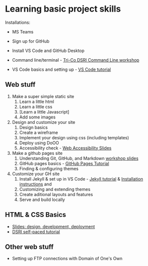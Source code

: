 # Learning basic project skills

Installations:
- MS Teams
- Sign up for GitHub
- Install VS Code and GitHub Desktop

- Command line/terminal - [Tri-Co DSRI Command Line workshop](https://github.com/tri-cods/command-line)
- VS Code basics and setting up - [VS Code tutorial](https://code.visualstudio.com/docs/introvideos/basics)

## Web stuff

1. Make a super simple static site
   1. Learn a little html
   2. Learn a little css
   3. [Learn a little Javascript]
   4. Add some images
2. Design and customize your site
   1. Design basics
   2. Create a wireframe
   3. Implement your design using css (including templates)
   3. Deploy using DoOO
   4. Accessibility check - [Web Accessibility Slides](https://docs.google.com/presentation/d/1V5cxH67_6BHYDa71pAdkGrCge6r7_MB9mEiK9fVX19o/edit#slide=id.g63dcda7562_0_1214)
3. Make a github pages site
   1. Understanding Git, GitHub, and Markdown [workshop slides](https://alicemcgrath.digital.brynmawr.edu/pres/git-hub.html#/title-slide)
   3. GitHub pages basics - [GitHub Pages Tutorial](https://docs.github.com/en/pages/quickstart)
   4. Finding & configuring themes
4. Customize your GH site
   1. Install Jekyll & set up in VS Code - [Jekyll tutorial](https://jekyllrb.com/docs/step-by-step/01-setup/) & [Installation instructions](https://jekyllrb.com/docs/installation/) and 
   2. Customizing and extending themes
   3. Create aditional layouts and features
   4. Serve and build locally
   
 ## HTML & CSS Basics
 
 - [Slides: design, development, deployment](https://brynmawr-my.sharepoint.com/:p:/g/personal/amcgrath1_brynmawr_edu/EewJRNA-foFMqz_jrKl4GmABJKg9Gr8xhnncjV2KdrcJpw?e=ZC7ltx)
 - [DSRI self-paced tutorial](https://github.com/tri-cods/html-css)


## Other web stuff
- Setting up FTP connections with Domain of One's Own